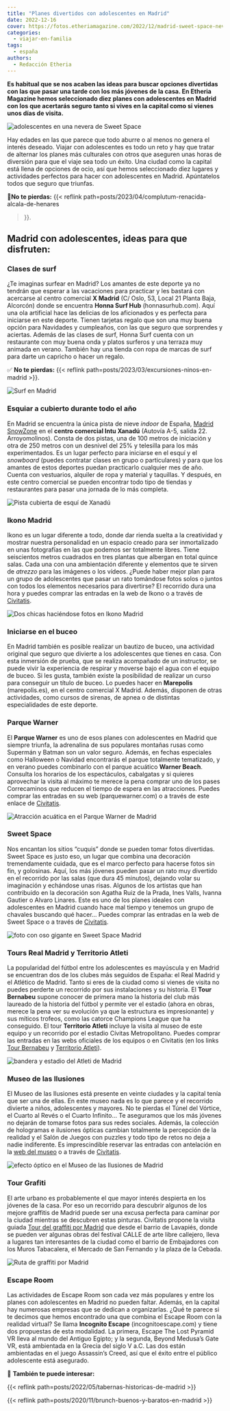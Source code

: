 ```yaml
---
title: "Planes divertidos con adolescentes en Madrid"
date: 2022-12-16
cover: https://fotos.etheriamagazine.com/2022/12/madrid-sweet-space-nevera.jpg
categories: 
  - viajar-en-familia
tags: 
  - españa
authors: 
  - Redacción Etheria
---
```


**Es habitual que se nos acaben las ideas para buscar opciones divertidas con las que 
pasar una tarde con los más jóvenes de la casa. En Etheria Magazine hemos seleccionado 
diez planes con adolescentes en Madrid con los que acertarás seguro tanto si vives en la 
capital como si vienes unos días de visita.** 

![adolescentes en una nevera de Sweet Space](https://fotos.etheriamagazine.com/2022/12/madrid-sweet-space-nevera.jpg "Diversión en Sweet Space. © Ángel Linares")

Hay edades en las que parece que todo aburre o al menos no genera el interés deseado. 
Viajar con adolescentes es todo un reto y hay que tratar de alternar los planes más 
culturales con otros que aseguren unas horas de diversión para que el viaje sea todo un 
éxito. Una ciudad como la capital está llena de opciones de ocio, así que hemos 
seleccionado diez lugares y actividades perfectos para hacer con adolescentes en Madrid. 
Apúntatelos todos que seguro que triunfas. 

📍**No te pierdas:** {{< reflink path=posts/2023/04/complutum-renacida-alcala-de-henares 
>}}. 

## Madrid con adolescentes, ideas para que disfruten:

### Clases de surf

¿Te imaginas surfear en Madrid? Los amantes de este deporte ya no tendrán que esperar a 
las vacaciones para practicar y les bastará con acercarse al centro comercial **X 
Madrid** (C/ Oslo, 53, Local 21 Planta Baja, Alcorcón) donde se encuentra **Honna Surf 
Hub** (honnasurhub.com). Aquí una ola artificial hace las delicias de los aficionados y 
es perfecta para iniciarse en este deporte. Tienen tarjetas regalo que son una muy buena 
opción para Navidades y cumpleaños, con las que seguro que sorprendes y aciertas. Además 
de las clases de surf, Honna Surf cuenta con un restaurante con muy buena onda y platos 
surferos y una terraza muy animada en verano. También hay una tienda con ropa de marcas 
de surf para darte un capricho o hacer un regalo. 

✅ **No te pierdas:** {{< reflink path=posts/2023/03/excursiones-ninos-en-madrid >}}. 

![Surf en Madrid](https://fotos.etheriamagazine.com/2022/12/madrid-adolescentes-surf.jpg "Surf en Honna Surf Hub. © SG")

### Esquiar a cubierto durante todo el año

En Madrid se encuentra la única pista de nieve _indoor_ de España, [Madrid 
SnowZone](https://snozonemadrid.com/) en el **centro comercial Intu Xanadú** (Autovía 
A-5, salida 22. Arroyomolinos). Consta de dos pistas, una de 100 metros de iniciación y 
otra de 250 metros con un desnivel del 25% y telesilla para los más experimentados. Es 
un lugar perfecto para iniciarse en el esquí y el _snowboard_ (puedes contratar clases 
en grupo o particulares) y para que los amantes de estos deportes puedan practicarlo 
cualquier mes de año. Cuenta con vestuarios, alquiler de ropa y material y taquillas. Y 
después, en este centro comercial se pueden encontrar todo tipo de tiendas y 
restaurantes para pasar una jornada de lo más completa. 

![Pista cubierta de esquí de Xanadú](https://fotos.etheriamagazine.com/2022/12/Madrid-snowzone.jpg "En © Snowzone se puede practicar esquí durante todo el año.")

### Ikono Madrid

Ikono es un lugar diferente a todo, donde dar rienda suelta a la creatividad y mostrar 
nuestra personalidad en un espacio creado para ser inmortalizado en unas fotografías en 
las que podemos ser totalmente libres. Tiene seiscientos metros cuadrados en tres 
plantas que albergan en total quince salas. Cada una con una ambientación diferente y 
elementos que te sirven de _atrezzo_ para las imágenes o los vídeos. ¿Puede haber mejor 
plan para un grupo de adolescentes que pasar un rato tomándose fotos solos o juntos con 
todos los elementos necesarios para divertirse? El recorrido dura una hora y puedes 
comprar las entradas en la web de Ikono o a través de 
[Civitatis](https://www.civitatis.com/es/madrid/entrada-ikono-madrid/?aid=10211). 

![Dos chicas haciéndose fotos en Ikono Madrid](https://fotos.etheriamagazine.com/2022/12/Madrid-ikono.jpg "Fotos divertidas en © Ikono Madrid.")

### Iniciarse en el buceo

En Madrid también es posible realizar un bautizo de buceo, una actividad original que 
seguro que divierte a los adolescentes que tienes en casa. Con esta inmersión de prueba, 
que se realiza acompañado de un instructor, se puede vivir la experiencia de respirar y 
moverse bajo el agua con el equipo de buceo. Si les gusta, también existe la posibilidad 
de realizar un curso para conseguir un título de buceo. Lo puedes hacer en **Marepolis** 
(marepolis.es), en el centro comercial X Madrid. Además, disponen de otras actividades, 
como cursos de sirenas, de apnea o de distintas especialidades de este deporte. 

### Parque Warner

El **Parque Warner** es uno de esos planes con adolescentes en Madrid que siempre 
triunfa, la adrenalina de sus populares montañas rusas como Supermán y Batman son un 
valor seguro. Además, en fechas especiales como Halloween o Navidad encontrarás el 
parque totalmente tematizado, y en verano puedes combinarlo con el parque acuático 
**Warner Beach**. Consulta los horarios de los espectáculos, cabalgatas y si quieres 
aprovechar la visita al máximo te merece la pena comprar uno de los pases Correcaminos 
que reducen el tiempo de espera en las atracciones. Puedes comprar las entradas en su 
web (parquewarner.com) o a través de este enlace de 
[Civitatis](https://www.civitatis.com/es/madrid/entrada-parque-warner/?aid=10211). 

![Atracción acuática en el Parque Warner de Madrid](https://fotos.etheriamagazine.com/2022/12/madrid-warner.jpg "Una visita al Parque Warner es siempre una buena opción en Madrid.")

### Sweet Space

Nos encantan los sitios “cuquis” donde se pueden tomar fotos divertidas. Sweet Space es 
justo eso, un lugar que combina una decoración tremendamente cuidada, que es el marco 
perfecto para hacerse fotos sin fin, y golosinas. Aquí, los más jóvenes pueden pasar un 
rato muy divertido en el recorrido por las salas (que dura 45 minutos), dejando volar su 
imaginación y echándose unas risas. Algunos de los artistas que han contribuido en la 
decoración son Agatha Ruiz de la Prada, Ines Valls, Ivanna Gautier o Alvaro Linares. 
Este es uno de los planes ideales con adolescentes en Madrid cuando hace mal tiempo y 
tenemos un grupo de chavales buscando qué hacer... Puedes comprar las entradas en la web 
de Sweet Space o a través de 
[Civitatis](https://www.civitatis.com/es/madrid/entrada-sweet-space/?aid=10211). 

![foto con oso gigante en Sweet Space Madrid](https://fotos.etheriamagazine.com/2022/12/madrid-sweet-space.jpg "En Sweet Space encuentras mil rincones para una foto. © Ángel Linares")

### Tours Real Madrid y Territorio Atleti

La popularidad del fútbol entre los adolescentes es mayúscula y en Madrid se encuentran 
dos de los clubes más seguidos de España: el Real Madrid y el Atlético de Madrid. Tanto 
si eres de la ciudad como si vienes de visita no puedes perderte un recorrido por sus 
instalaciones y su historia. El **Tour Bernabeu** supone conocer de primera mano la 
historia del club más laureado de la historia del fútbol y permite ver el estadio (ahora 
en obras, merece la pena ver su evolución ya que la estructura es impresionante) y sus 
míticos trofeos, como las catorce Champions League que ha conseguido. El tour 
**Territorio Atleti** incluye la visita al museo de este equipo y un recorrido por el 
estadio Cívitas Metropolitano. Puedes comprar las entradas en las webs oficiales de los 
equipos o en Civitatis (en los links [Tour 
Bernabeu](https://www.civitatis.com/es/madrid/tour-estadio-santiago-bernabeu/?aid=10211) 
y [Territorio 
Atleti](https://www.civitatis.com/es/madrid/tour-civitas-metropolitano/?aid=10211)). 

![bandera y estadio del Atleti de Madrid](https://fotos.etheriamagazine.com/2022/12/Madrid-tour-metropolitano.jpg "Estadio Cívitas Metropolitano, sede del Atlético de Madrid.")

### Museo de las Ilusiones

El Museo de las Ilusiones está presente en veinte ciudades y la capital tenía que ser 
una de ellas. En este museo nada es lo que parece y el recorrido divierte a niños, 
adolescentes y mayores. No te pierdas el Túnel del Vórtice, el Cuarto al Revés o el 
Cuarto Infinito… Te aseguramos que los más jóvenes no dejarán de tomarse fotos para sus 
redes sociales. Además, la colección de hologramas e ilusiones ópticas cambian 
totalmente la percepción de la realidad y el Salón de Juegos con puzzles y todo tipo de 
retos no deja a nadie indiferente. Es imprescindible reservar las entradas con 
antelación en la [web del museo](https://museumofillusions.es/) o a través de 
[Civitatis](https://www.civitatis.com/es/madrid/entrada-museo-ilusiones/?aid=10211). 

![efecto óptico en el Museo de las Ilusiones de Madrid](https://fotos.etheriamagazine.com/2022/12/Madrid-museo-ilusiones.jpg "En el © Museo de las Ilusiones todo es posible.")

### Tour Grafiti

El arte urbano es probablemente el que mayor interés despierta en los jóvenes de la 
casa. Por eso un recorrido para descubrir algunos de los mejore graffitis de Madrid 
puede ser una excusa perfecta para caminar por la ciudad mientras se descubren estas 
pinturas. Civitatis propone la visita guiada [Tour del graffiti por 
Madrid](https://www.civitatis.com/es/madrid/tour-grafiti-madrid/?aid=10211) que desde el 
barrio de Lavapiés, donde se pueden ver algunas obras del festival CALLE de arte libre 
callejero, lleva a lugares tan interesantes de la ciudad como el barrio de Embajadores 
con los Muros Tabacalera, el Mercado de San Fernando y la plaza de la Cebada. 

![Ruta de graffiti por Madrid](https://fotos.etheriamagazine.com/2022/12/Madrid-graffiti.jpg "Una ruta por el arte urbano de Madrid siempre es una buena idea.")

### Escape Room

Las actividades de Escape Room son cada vez más populares y entre los planes con 
adolescentes en Madrid no pueden faltar. Además, en la capital hay numerosas empresas 
que se dedican a organizarlas. ¿Qué te parece si te decimos que hemos encontrado una que 
combina el Escape Room con la realidad virtual? Se llama **Incognito Escape** 
(incognitoescape.com) y tiene dos propuestas de esta modalidad. La primera, Escape The 
Lost Pyramid VR lleva al mundo del Antiguo Egipto; y la segunda, Beyond Medusa’s Gate 
VR, está ambientada en la Grecia del siglo V a.C. Las dos están ambientadas en el juego 
Assassin’s Creed, así que el éxito entre el público adolescente está asegurado. 

📌 **También te puede interesar:** 

{{< reflink path=posts/2022/05/tabernas-historicas-de-madrid >}} 

{{< reflink path=posts/2020/11/brunch-buenos-y-baratos-en-madrid >}}
